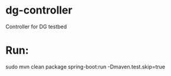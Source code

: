 # dg-controller
Controller for DG testbed

# Run:

sudo mvn clean package spring-boot:run -Dmaven.test.skip=true
